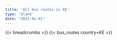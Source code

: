 ```yaml
---
title: 'All bus routes in KE'
type: 'blank'
date: "2023-01-01"
---
```


{{< breadcrumbs >}}
{{< bus_routes country=KE >}}
